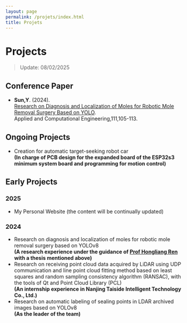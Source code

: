 ```yaml
---
layout: page
permalink: /projets/index.html
title: Projets
---
```


# Projects
> Update: 08/02/2025

## Conference Paper
- **Sun,Y**. (2024).<br>[Research on Diagnosis and Localization of Moles for Robotic Mole Removal Surgery Based on YOLO](https://doi.org/10.54254/2755-2721/111/2024CH0117).<br>Applied and Computational Engineering,111,105-113.

## Ongoing Projects
- Creation for automatic target-seeking robot car<br>**(In charge of PCB design for the expanded board of the ESP32s3 minimum system board and programming for motion control)**

## Early Projects
### 2025
- My Personal Website (the content will be continually updated)

### 2024
- Research on diagnosis and localization of moles for robotic mole removal surgery based on YOLOv8<br>**(A research experience under the guidance of [Prof Hongliang Ren](https://scholar.google.com/citations?user=rcF7N44AAAAJ&hl=en) with a thesis mentioned above)**
- Research on receiving point cloud data acquired by LiDAR using UDP communication and line point cloud fitting method based on least squares and random sampling consistency algorithm (RANSAC), with the tools of Qt and Point Cloud Library (PCL) <br>**(An internship experience in Nanjing Taiside Intelligent Technology Co., Ltd.)**
- Research on automatic labeling of sealing points in LDAR archived images based on YOLOv8<br>**(As the leader of the team)**
